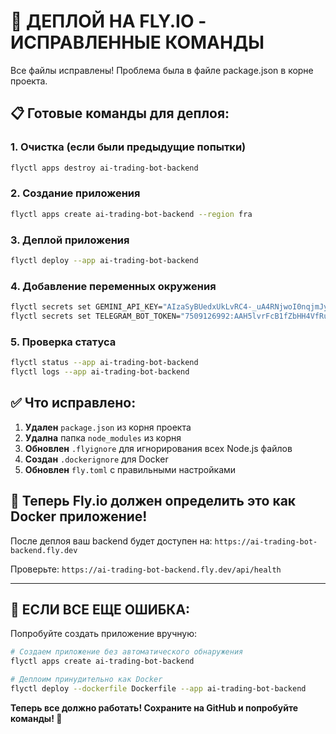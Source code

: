 # 🚀 ДЕПЛОЙ НА FLY.IO - ИСПРАВЛЕННЫЕ КОМАНДЫ

Все файлы исправлены! Проблема была в файле package.json в корне проекта.

## 📋 Готовые команды для деплоя:

### 1. Очистка (если были предыдущие попытки)
```bash
flyctl apps destroy ai-trading-bot-backend
```

### 2. Создание приложения
```bash
flyctl apps create ai-trading-bot-backend --region fra
```

### 3. Деплой приложения
```bash
flyctl deploy --app ai-trading-bot-backend
```

### 4. Добавление переменных окружения
```bash
flyctl secrets set GEMINI_API_KEY="AIzaSyBUedxUkLvRC4-_uA4RNjwoI0nqjmJyk4A" --app ai-trading-bot-backend
flyctl secrets set TELEGRAM_BOT_TOKEN="7509126992:AAH5lvrFcB1fZbHH4VfRu4E8djaA7r19TFY" --app ai-trading-bot-backend
```

### 5. Проверка статуса
```bash
flyctl status --app ai-trading-bot-backend
flyctl logs --app ai-trading-bot-backend
```

## ✅ Что исправлено:

1. **Удален** `package.json` из корня проекта
2. **Удална** папка `node_modules` из корня
3. **Обновлен** `.flyignore` для игнорирования всех Node.js файлов
4. **Создан** `.dockerignore` для Docker
5. **Обновлен** `fly.toml` с правильными настройками

## 🎯 Теперь Fly.io должен определить это как Docker приложение!

После деплоя ваш backend будет доступен на: `https://ai-trading-bot-backend.fly.dev`

Проверьте: `https://ai-trading-bot-backend.fly.dev/api/health`

---

## 🚨 ЕСЛИ ВСЕ ЕЩЕ ОШИБКА:

Попробуйте создать приложение вручную:

```bash
# Создаем приложение без автоматического обнаружения
flyctl apps create ai-trading-bot-backend

# Деплоим принудительно как Docker
flyctl deploy --dockerfile Dockerfile --app ai-trading-bot-backend
```

**Теперь все должно работать! Сохраните на GitHub и попробуйте команды! 🚀**